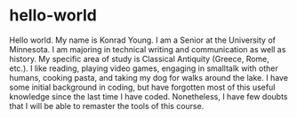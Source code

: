 # hello-world

Hello world. My name is Konrad Young. I am a Senior at the University of Minnesota. I am majoring in technical writing and communication as well as history. My specific area of study is Classical Antiquity (Greece, Rome, etc.). I like reading, playing video games, engaging in smalltalk with other humans, cooking pasta, and taking my dog for walks around the lake. I have some initial background in coding, but have forgotten most of this useful knowledge since the last time I have coded. Nonetheless, I have few doubts that I will be able to remaster the tools of this course.

